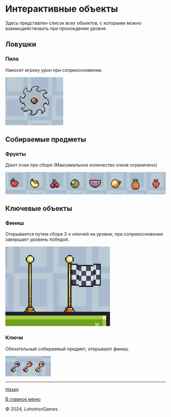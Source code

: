 # Интерактивные объекты

Здесь представлен список всех объектов, с которыми можно взаимодействовать при прохождении уровня.

## Ловушки

### Пила
Наносит игроку урон при соприкосновении.

![saw](saw.jpg)


## Собираемые предметы

### Фрукты
Дают очки при сборе (Максимальное количество очков ограничено)

![fruits](fruits.jpg)

## Ключевые объекты

### Финиш
Открывается путем сбора 3-х ключей на уровне, при соприкосновении
завершает уровень победой.

![finish](finish.jpg)

### Ключи
Обязательный собираемый предмет, открывают финиш.

![keys](keys.jpg)

---

[Назад](../main.md)

[В главное меню](../../README.md)

© 2024, LohotronGames.
